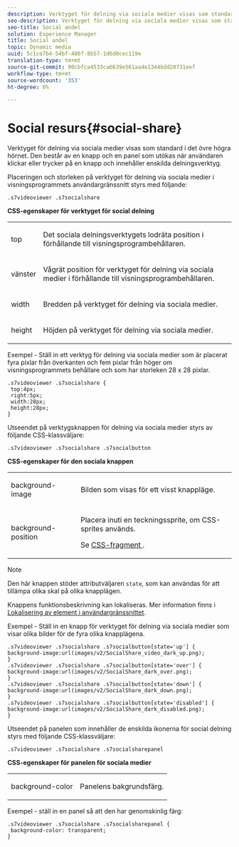 ```yaml
---
description: Verktyget för delning via sociala medier visas som standard i det övre högra hörnet. Den består av en knapp och en panel som utökas när användaren klickar eller trycker på en knapp och innehåller enskilda delningsverktyg.
seo-description: Verktyget för delning via sociala medier visas som standard i det övre högra hörnet. Den består av en knapp och en panel som utökas när användaren klickar eller trycker på en knapp och innehåller enskilda delningsverktyg.
seo-title: Social andel
solution: Experience Manager
title: Social andel
topic: Dynamic media
uuid: 5c1ce7b4-54bf-486f-8b57-1d6d0cec119e
translation-type: tm+mt
source-git-commit: 90cbfca4533ca6639e561aa4e1344bdd20731eef
workflow-type: tm+mt
source-wordcount: '353'
ht-degree: 0%

---
```



# Social resurs{#social-share}

Verktyget för delning via sociala medier visas som standard i det övre högra hörnet. Den består av en knapp och en panel som utökas när användaren klickar eller trycker på en knapp och innehåller enskilda delningsverktyg.

<!--<a id="section_061E550C1C1D4DB2BD663A898895B38C"></a>-->

Placeringen och storleken på verktyget för delning via sociala medier i visningsprogrammets användargränssnitt styrs med följande:

```
.s7videoviewer .s7socialshare
```

**CSS-egenskaper för verktyget för social delning**

<table id="table_C48C56E696304C9BAFEE71BA9EA9A174"> 
 <tbody> 
  <tr> 
   <td colname="col1"> <p> <span class="codeph"> top  </span> </p> </td> 
   <td colname="col2"> <p> Det sociala delningsverktygets lodräta position i förhållande till visningsprogrambehållaren. </p> </td> 
  </tr> 
  <tr> 
   <td colname="col1"> <p> <span class="codeph"> vänster  </span> </p> </td> 
   <td colname="col2"> <p> Vågrät position för verktyget för delning via sociala medier i förhållande till visningsprogrambehållaren. </p> </td> 
  </tr> 
  <tr> 
   <td colname="col1"> <p> <span class="codeph"> width </span> </p> </td> 
   <td colname="col2"> <p> Bredden på verktyget för delning via sociala medier. </p> </td> 
  </tr> 
  <tr> 
   <td colname="col1"> <p> <span class="codeph"> height  </span> </p> </td> 
   <td colname="col2"> <p>Höjden på verktyget för delning via sociala medier. </p> </td> 
  </tr> 
 </tbody> 
</table>

Exempel - Ställ in ett verktyg för delning via sociala medier som är placerat fyra pixlar från överkanten och fem pixlar från höger om visningsprogrammets behållare och som har storleken 28 x 28 pixlar.

```
.s7videoviewer .s7socialshare { 
 top:4px; 
 right:5px; 
 width:28px; 
 height:28px; 
}
```

Utseendet på verktygsknappen för delning via sociala medier styrs av följande CSS-klassväljare:

```
.s7videoviewer .s7socialshare .s7socialbutton
```

**CSS-egenskaper för den sociala knappen**

<table id="table_A18B6978EC304C378F5FE92DD44D138D"> 
 <tbody> 
  <tr> 
   <td colname="col1"> <p> <span class="codeph"> background-image  </span> </p> </td> 
   <td colname="col2"> <p> Bilden som visas för ett visst knappläge. </p> </td> 
  </tr> 
  <tr> 
   <td colname="col1"> <p> <span class="codeph"> background-position  </span> </p> </td> 
   <td colname="col2"> <p> Placera inuti en teckningssprite, om CSS-sprites används. </p> <p>Se <a href="../../../c-html5-s7-aem-asset-viewers/c-html5-video-reference/c-html5-video-viewer-20-customizingviewer/c-html5-video-viewer-20-customizingviewer.md#section-9b6d8d601cb441d08214dada7bb4eddc" format="dita" scope="local"> CSS-fragment </a>. </p> </td> 
  </tr> 
 </tbody> 
</table>

>[!NOTE]
>
>Den här knappen stöder attributväljaren `state`, som kan användas för att tillämpa olika skal på olika knapplägen.

Knappens funktionsbeskrivning kan lokaliseras. Mer information finns i [Lokalisering av element i användargränssnittet](../../../c-html5-s7-aem-asset-viewers/c-html5-video-reference/r-html5-video-viewer-20-localization.md#concept-1d5ca2d8480f4064a51eddba13940aad).

Exempel - Ställ in en knapp för verktyget för delning via sociala medier som visar olika bilder för de fyra olika knapplägena.

```
.s7videoviewer .s7socialshare .s7socialbutton[state='up'] { 
background-image:url(images/v2/SocialShare_video_dark_up.png); 
} 
.s7videoviewer .s7socialshare .s7socialbutton[state='over'] { 
background-image:url(images/v2/SocialShare_dark_over.png); 
} 
.s7videoviewer .s7socialshare .s7socialbutton[state='down'] { 
background-image:url(images/v2/SocialShare_dark_down.png); 
} 
.s7videoviewer .s7socialshare .s7socialbutton[state='disabled'] { 
background-image:url(images/v2/SocialShare_dark_disabled.png); 
}
```

Utseendet på panelen som innehåller de enskilda ikonerna för social delning styrs med följande CSS-klassväljare:

```
.s7videoviewer .s7socialshare .s7socialsharepanel
```

**CSS-egenskaper för panelen för sociala medier**

<table id="table_86E777A5851F47D6A49D966E24A9A6CD"> 
 <tbody> 
  <tr> 
   <td colname="col1"> <p> <span class="codeph"> background-color  </span> </p> </td> 
   <td colname="col2"> <p>Panelens bakgrundsfärg. </p> </td> 
  </tr> 
 </tbody> 
</table>

Exempel - ställ in en panel så att den har genomskinlig färg:

```
.s7videoviewer .s7socialshare .s7socialsharepanel { 
 background-color: transparent; 
}
```

